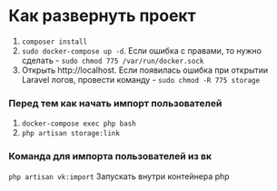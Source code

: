 # Как развернуть проект

1) `composer install`
2) `sudo docker-compose up -d`. Если ошибка с правами, то нужно сделать - `sudo chmod 775 /var/run/docker.sock`
3) Открыть http://localhost. Если появилась ошибка при открытии Laravel логов, провести команду - `sudo chmod -R 775 storage`

### Перед тем как начать импорт пользователей
1) `docker-compose exec php bash`
2) `php artisan storage:link`

### Команда для импорта пользователей из вк
`php artisan vk:import` Запускать внутри контейнера php
